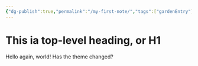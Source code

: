 ```yaml
---
{"dg-publish":true,"permalink":"/my-first-note/","tags":["gardenEntry"]}
---
```


# This ia  top-level heading, or H1
Hello again, world!
Has the theme changed?